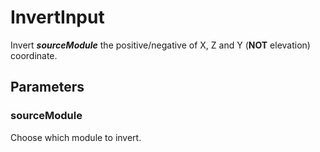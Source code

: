 # InvertInput

Invert _**sourceModule**_ the positive/negative of X, Z and Y \(**NOT** elevation\) coordinate.

## Parameters

### sourceModule

Choose which module to invert.

